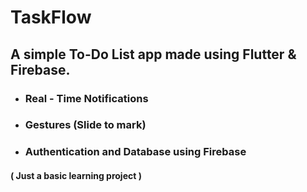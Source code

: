 # TaskFlow
## A simple To-Do List app made using Flutter & Firebase. 
* ### Real - Time Notifications
* ### Gestures (Slide to mark) 
* ### Authentication and Database using Firebase 
#### ( Just a basic learning project )
